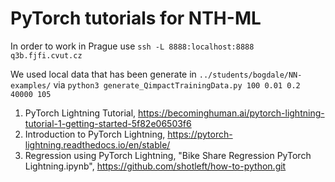 # PyTorch tutorials for NTH-ML

In order to work in Prague use
`ssh -L 8888:localhost:8888 q3b.fjfi.cvut.cz`

We used local data that has been generate in `../students/bogdale/NN-examples/` via `python3 generate_QimpactTrainingData.py 100 0.01 0.2 40000 105`

1. PyTorch Lightning Tutorial, https://becominghuman.ai/pytorch-lightning-tutorial-1-getting-started-5f82e06503f6
2. Introduction to PyTorch Lightning, https://pytorch-lightning.readthedocs.io/en/stable/
3. Regression using PyTorch Lightning, "Bike Share Regression PyTorch Lightning.ipynb", https://github.com/shotleft/how-to-python.git
